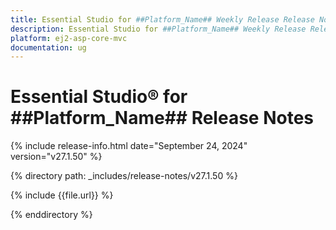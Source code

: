 ```yaml
---
title: Essential Studio for ##Platform_Name## Weekly Release Release Notes  
description: Essential Studio for ##Platform_Name## Weekly Release Release Notes  
platform: ej2-asp-core-mvc
documentation: ug
---
```


# Essential Studio&reg; for ##Platform_Name##  Release Notes  

{% include release-info.html date="September 24, 2024"  version="v27.1.50" %}

{% directory path: _includes/release-notes/v27.1.50 %}

{% include {{file.url}} %}

{% enddirectory %}